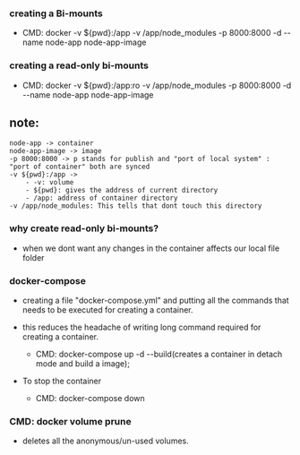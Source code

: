### creating a Bi-mounts

- CMD: docker -v ${pwd}:/app -v /app/node_modules -p 8000:8000 -d --name node-app node-app-image

### creating a read-only bi-mounts

- CMD: docker -v ${pwd}:/app:ro -v /app/node_modules -p 8000:8000 -d --name node-app node-app-image

## note:

    node-app -> container
    node-app-image -> image
    -p 8000:8000 -> p stands for publish and "port of local system" : "port of container" both are synced
    -v ${pwd}:/app ->
        - -v: volume
        - ${pwd}: gives the address of current directory
        - /app: address of container directory
    -v /app/node_modules: This tells that dont touch this directory

### why create read-only bi-mounts?

- when we dont want any changes in the container affects our local file folder

### docker-compose 
- creating a file "docker-compose.yml" and putting all the commands that needs to be executed for creating a container.
- this reduces the headache of writing long command required for creating a container.
    - CMD: docker-compose up -d --build(creates a container in detach mode and build a image);

- To stop the container
    - CMD: docker-compose down

### CMD: docker volume prune
- deletes all the anonymous/un-used volumes.